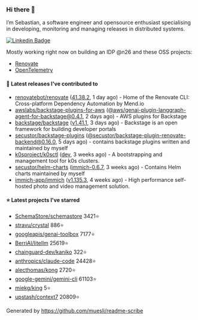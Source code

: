 ### Hi there 👋

I’m Sebastian, a software engineer and opensource enthusiast specialising in developing, monitoring and managing releases in distributed systems.    

[![Linkedin Badge](https://img.shields.io/badge/-LinkedIn-blue?style=flat&logo=Linkedin&logoColor=white&link=https://www.linkedin.com/in/sebastian-poxhofer/)](https://www.linkedin.com/in/sebastian-poxhofer/)

Mostly working right now on building an IDP @n26 and these OSS projects:
- [Renovate](https://github.com/renovatebot/renovate)
- [OpenTelemetry](https://github.com/open-telemetry)



#### 🚀 Latest releases I've contributed to

- [renovatebot/renovate](https://github.com/renovatebot/renovate) ([41.38.2](https://github.com/renovatebot/renovate/releases/tag/41.38.2), 1 day ago) - Home of the Renovate CLI: Cross-platform Dependency Automation by Mend.io
- [awslabs/backstage-plugins-for-aws](https://github.com/awslabs/backstage-plugins-for-aws) ([@aws/genai-plugin-langgraph-agent-for-backstage@0.4.1](https://github.com/awslabs/backstage-plugins-for-aws/releases/tag/%40aws/genai-plugin-langgraph-agent-for-backstage%400.4.1), 2 days ago) - AWS plugins for Backstage
- [backstage/backstage](https://github.com/backstage/backstage) ([v1.41.1](https://github.com/backstage/backstage/releases/tag/v1.41.1), 3 days ago) - Backstage is an open framework for building developer portals
- [secustor/backstage-plugins](https://github.com/secustor/backstage-plugins) ([@secustor/backstage-plugin-renovate-backend@0.16.0](https://github.com/secustor/backstage-plugins/releases/tag/%40secustor/backstage-plugin-renovate-backend%400.16.0), 5 days ago) - contains backstage plugins written and maintained by myself
- [k0sproject/k0sctl](https://github.com/k0sproject/k0sctl) ([dev](https://github.com/k0sproject/k0sctl/releases/tag/dev), 3 weeks ago) - A bootstrapping and management tool for k0s clusters.
- [secustor/helm-charts](https://github.com/secustor/helm-charts) ([immich-0.6.7](https://github.com/secustor/helm-charts/releases/tag/immich-0.6.7), 3 weeks ago) - Contains Helm charts maintained by myself
- [immich-app/immich](https://github.com/immich-app/immich) ([v1.135.3](https://github.com/immich-app/immich/releases/tag/v1.135.3), 4 weeks ago) - High performance self-hosted photo and video management solution.

#### ⭐ Latest projects I've starred

- [SchemaStore/schemastore](https://github.com/SchemaStore/schemastore) 3421⭐
- [stravu/crystal](https://github.com/stravu/crystal) 886⭐
- [googleapis/genai-toolbox](https://github.com/googleapis/genai-toolbox) 7177⭐
- [BerriAI/litellm](https://github.com/BerriAI/litellm) 25619⭐
- [chainguard-dev/kaniko](https://github.com/chainguard-dev/kaniko) 322⭐
- [anthropics/claude-code](https://github.com/anthropics/claude-code) 24428⭐
- [alecthomas/kong](https://github.com/alecthomas/kong) 2720⭐
- [google-gemini/gemini-cli](https://github.com/google-gemini/gemini-cli) 61103⭐
- [miekg/king](https://github.com/miekg/king) 5⭐
- [upstash/context7](https://github.com/upstash/context7) 20809⭐



Generated by https://github.com/muesli/readme-scribe
